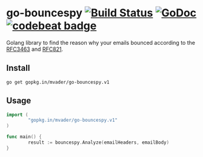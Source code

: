 # go-bouncespy [![Build Status](https://travis-ci.org/mvader/go-bouncespy.svg?branch=master)](https://travis-ci.org/mvader/go-bouncespy) [![GoDoc](https://godoc.org/gopkg.in/mvader/go-bouncespy.v1?status.svg)](http://godoc.org/gopkg.in/mvader/go-bouncespy.v1) [![codebeat badge](https://codebeat.co/badges/fe9d975f-de89-4c94-993e-8d9049833a0a)](https://codebeat.co/projects/github-com-mvader-go-bouncespy)
Golang library to find the reason why your emails bounced according to the [RFC3463](https://tools.ietf.org/html/rfc3463#section-3) and [RFC821](https://tools.ietf.org/html/rfc821#section-4.2.2).


## Install

```
go get gopkg.in/mvader/go-bouncespy.v1
```

## Usage

```go
import (
        "gopkg.in/mvader/go-bouncespy.v1"
)

func main() {
        result := bouncespy.Analyze(emailHeaders, emailBody)
}
```
